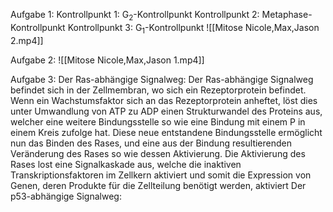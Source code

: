 Aufgabe 1:
 Kontrollpunkt 1:
	 G<sub>2</sub>-Kontrollpunkt
 Kontrollpunkt 2:
	 Metaphase-Kontrollpunkt
 Kontrollpunkt 3:
	 G<sub>1</sub>-Kontrollpunkt
![[Mitose Nicole,Max,Jason 2.mp4]]

Aufgabe 2:
  ![[Mitose Nicole,Max,Jason 1.mp4]]

Aufgabe 3:
 Der Ras-abhängige Signalweg:
	 Der Ras-abhängige Signalweg befindet sich in der Zellmembran, wo sich ein Rezeptorprotein befindet. Wenn ein Wachstumsfaktor sich an das Rezeptorprotein anheftet, löst dies unter Umwandlung von ATP zu ADP einen Strukturwandel des Proteins aus, welcher eine weitere Bindungsstelle so wie eine Bindung mit einem P in einem Kreis zufolge hat. Diese neue entstandene Bindungsstelle ermöglicht nun das Binden des Rases, und eine aus der Bindung resultierenden Veränderung des Rases so wie dessen Aktivierung. Die Aktivierung des Rases lost eine Signalkaskade aus, welche die inaktiven Transkriptionsfaktoren im Zellkern aktiviert und somit die Expression von Genen, deren Produkte für die Zellteilung benötigt werden, aktiviert Der p53-abhängige Signalweg:
	 


